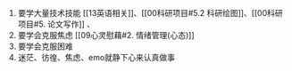1. 要学大量技术技能 [[13英语相关]]、[[00科研项目#5.2 科研绘图]]、[[00科研项目#5. 论文写作]] 、
2. 要学会克服焦虑 [[09心灵慰藉#2. 情绪管理(心态)]]
3. 要学会克服困难
4. 迷茫、彷徨、焦虑、emo就静下心来认真做事
